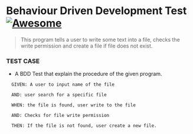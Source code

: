 
# Behaviour Driven Development Test [![Awesome](https://cdn.jsdelivr.net/gh/sindresorhus/awesome@d7305f38d29fed78fa85652e3a63e154dd8e8829/media/badge.svg)](https://github.com/sindresorhus/awesome#readme)
>  This program tells a user to write some text into a file, checks the write permission and create a file if file does not exist.

### TEST CASE
- A BDD Test that explain the procedure of the given program.
```
  GIVEN: A user to input name of the file
  
  AND: user search for a specific file
  
  WHEN: the file is found, user write to the file
  
  AND: Checks for file write permission 
  
  THEN: If the file is not found, user create a new file.
  
```
